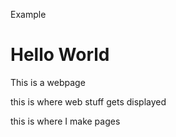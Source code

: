 



 Example <!DOCTYPE html>
         <html lang="en">
           <head>
             <meta charset="utf-8">
           </head>
           <body>
              <h1>Hello World</h1>
              <p>This is a webpage</p>
             <p> this is where web stuff gets displayed</p>
              <p> this is where I make pages</p>
           </body>
         </html>
